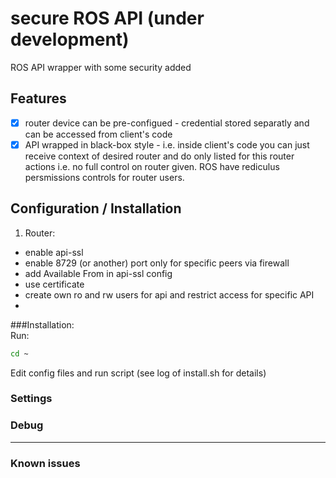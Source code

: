 # secure ROS API (under development)

ROS API wrapper with some security added

## Features
- [x] router device can be pre-configued - credential stored separatly and can be accessed from client's code
- [x] API wrapped in black-box style - i.e. inside client's code you can just receive context of desired router 
      and do only listed for this router actions i.e. no full control on router given. ROS have rediculus persmissions controls for router users.  

## Configuration / Installation
1. Router:
- enable api-ssl
- enable 8729 (or another) port only for specific peers via firewall
- add Available From in api-ssl config
- use certificate
- create own ro and rw users for api and restrict access for specific API
- 

###Installation:                                        
   Run:
   ```bash
   cd ~
   ```
   Edit config files and run script (see log of install.sh for details)

 
 
### Settings

### Debug

---

### Known issues

#### 

